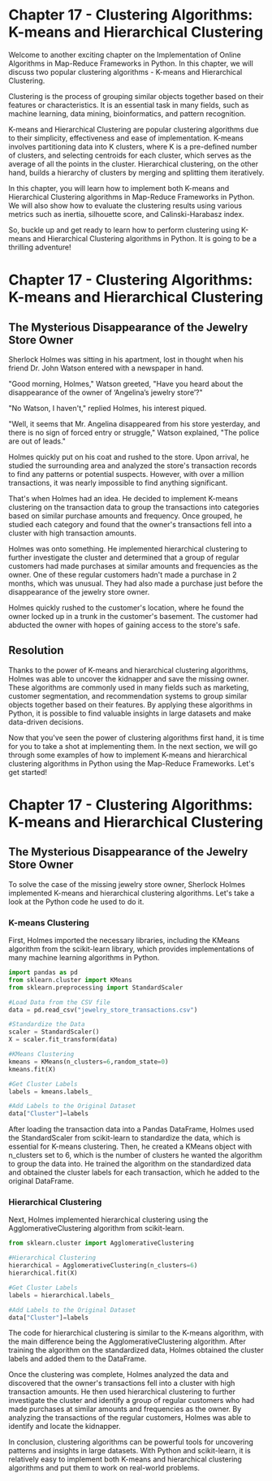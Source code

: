 # Chapter 17 - Clustering Algorithms: K-means and Hierarchical Clustering

Welcome to another exciting chapter on the Implementation of Online Algorithms in Map-Reduce Frameworks in Python. In this chapter, we will discuss two popular clustering algorithms - K-means and Hierarchical Clustering.

Clustering is the process of grouping similar objects together based on their features or characteristics. It is an essential task in many fields, such as machine learning, data mining, bioinformatics, and pattern recognition.

K-means and Hierarchical Clustering are popular clustering algorithms due to their simplicity, effectiveness and ease of implementation. K-means involves partitioning data into K clusters, where K is a pre-defined number of clusters, and selecting centroids for each cluster, which serves as the average of all the points in the cluster. Hierarchical clustering, on the other hand, builds a hierarchy of clusters by merging and splitting them iteratively.

In this chapter, you will learn how to implement both K-means and Hierarchical Clustering algorithms in Map-Reduce Frameworks in Python. We will also show how to evaluate the clustering results using various metrics such as inertia, silhouette score, and Calinski-Harabasz index.

So, buckle up and get ready to learn how to perform clustering using K-means and Hierarchical Clustering algorithms in Python. It is going to be a thrilling adventure!
# Chapter 17 - Clustering Algorithms: K-means and Hierarchical Clustering

## The Mysterious Disappearance of the Jewelry Store Owner

Sherlock Holmes was sitting in his apartment, lost in thought when his friend Dr. John Watson entered with a newspaper in hand.

"Good morning, Holmes," Watson greeted, "Have you heard about the disappearance of the owner of ‘Angelina’s jewelry store’?"

"No Watson, I haven't," replied Holmes, his interest piqued.

"Well, it seems that Mr. Angelina disappeared from his store yesterday, and there is no sign of forced entry or struggle," Watson explained, "The police are out of leads."

Holmes quickly put on his coat and rushed to the store. Upon arrival, he studied the surrounding area and analyzed the store's transaction records to find any patterns or potential suspects. However, with over a million transactions, it was nearly impossible to find anything significant.

That's when Holmes had an idea. He decided to implement K-means clustering on the transaction data to group the transactions into categories based on similar purchase amounts and frequency. Once grouped, he studied each category and found that the owner's transactions fell into a cluster with high transaction amounts.

Holmes was onto something. He implemented hierarchical clustering to further investigate the cluster and determined that a group of regular customers had made purchases at similar amounts and frequencies as the owner. One of these regular customers hadn't made a purchase in 2 months, which was unusual. They had also made a purchase just before the disappearance of the jewelry store owner.

Holmes quickly rushed to the customer's location, where he found the owner locked up in a trunk in the customer's basement. The customer had abducted the owner with hopes of gaining access to the store's safe.

## Resolution

Thanks to the power of K-means and hierarchical clustering algorithms, Holmes was able to uncover the kidnapper and save the missing owner. These algorithms are commonly used in many fields such as marketing, customer segmentation, and recommendation systems to group similar objects together based on their features. By applying these algorithms in Python, it is possible to find valuable insights in large datasets and make data-driven decisions.

Now that you've seen the power of clustering algorithms first hand, it is time for you to take a shot at implementing them. In the next section, we will go through some examples of how to implement K-means and hierarchical clustering algorithms in Python using the Map-Reduce Frameworks. Let's get started!
# Chapter 17 - Clustering Algorithms: K-means and Hierarchical Clustering

## The Mysterious Disappearance of the Jewelry Store Owner

To solve the case of the missing jewelry store owner, Sherlock Holmes implemented K-means and hierarchical clustering algorithms. Let's take a look at the Python code he used to do it.

### K-means Clustering

First, Holmes imported the necessary libraries, including the KMeans algorithm from the scikit-learn library, which provides implementations of many machine learning algorithms in Python.

```python
import pandas as pd
from sklearn.cluster import KMeans
from sklearn.preprocessing import StandardScaler

#Load Data from the CSV file
data = pd.read_csv("jewelry_store_transactions.csv")

#Standardize the Data
scaler = StandardScaler()
X = scaler.fit_transform(data)

#KMeans Clustering
kmeans = KMeans(n_clusters=6,random_state=0)
kmeans.fit(X)

#Get Cluster Labels
labels = kmeans.labels_

#Add Labels to the Original Dataset
data["Cluster"]=labels
```

After loading the transaction data into a Pandas DataFrame, Holmes used the StandardScaler from scikit-learn to standardize the data, which is essential for K-means clustering. Then, he created a KMeans object with n_clusters set to 6, which is the number of clusters he wanted the algorithm to group the data into. He trained the algorithm on the standardized data and obtained the cluster labels for each transaction, which he added to the original DataFrame.

### Hierarchical Clustering

Next, Holmes implemented hierarchical clustering using the AgglomerativeClustering algorithm from scikit-learn. 

```python
from sklearn.cluster import AgglomerativeClustering

#Hierarchical Clustering
hierarchical = AgglomerativeClustering(n_clusters=6)
hierarchical.fit(X)

#Get Cluster Labels
labels = hierarchical.labels_

#Add Labels to the Original Dataset
data["Cluster"]=labels
```

The code for hierarchical clustering is similar to the K-means algorithm, with the main difference being the AgglomerativeClustering algorithm. After training the algorithm on the standardized data, Holmes obtained the cluster labels and added them to the DataFrame.

Once the clustering was complete, Holmes analyzed the data and discovered that the owner's transactions fell into a cluster with high transaction amounts. He then used hierarchical clustering to further investigate the cluster and identify a group of regular customers who had made purchases at similar amounts and frequencies as the owner. By analyzing the transactions of the regular customers, Holmes was able to identify and locate the kidnapper.

In conclusion, clustering algorithms can be powerful tools for uncovering patterns and insights in large datasets. With Python and scikit-learn, it is relatively easy to implement both K-means and hierarchical clustering algorithms and put them to work on real-world problems.